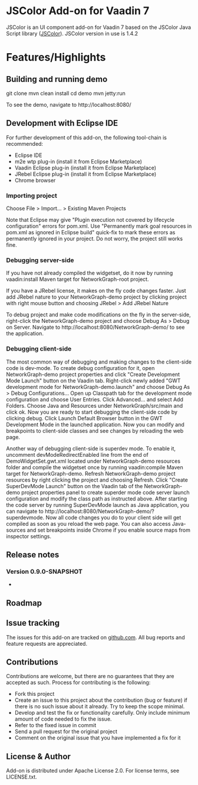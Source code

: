 # JSColor Add-on for Vaadin 7

JSColor is an UI component add-on for Vaadin 7 based on the JSColor Java Script library ([JSColor](http://jscolor.com/)). JSColor version in use is 1.4.2

# Features/Highlights



## Building and running demo

git clone <url of the NetworkGraph repository>
mvn clean install
cd demo
mvn jetty:run

To see the demo, navigate to http://localhost:8080/

## Development with Eclipse IDE

For further development of this add-on, the following tool-chain is recommended:
- Eclipse IDE
- m2e wtp plug-in (install it from Eclipse Marketplace)
- Vaadin Eclipse plug-in (install it from Eclipse Marketplace)
- JRebel Eclipse plug-in (install it from Eclipse Marketplace)
- Chrome browser

### Importing project

Choose File > Import... > Existing Maven Projects

Note that Eclipse may give "Plugin execution not covered by lifecycle configuration" errors for pom.xml. Use "Permanently mark goal resources in pom.xml as ignored in Eclipse build" quick-fix to mark these errors as permanently ignored in your project. Do not worry, the project still works fine.

### Debugging server-side

If you have not already compiled the widgetset, do it now by running vaadin:install Maven target for NetworkGraph-root project.

If you have a JRebel license, it makes on the fly code changes faster. Just add JRebel nature to your NetworkGraph-demo project by clicking project with right mouse button and choosing JRebel > Add JRebel Nature

To debug project and make code modifications on the fly in the server-side, right-click the NetworkGraph-demo project and choose Debug As > Debug on Server. Navigate to http://localhost:8080/NetworkGraph-demo/ to see the application.

### Debugging client-side

The most common way of debugging and making changes to the client-side code is dev-mode. To create debug configuration for it, open NetworkGraph-demo project properties and click "Create Development Mode Launch" button on the Vaadin tab. Right-click newly added "GWT development mode for NetworkGraph-demo.launch" and choose Debug As > Debug Configurations... Open up Classpath tab for the development mode configuration and choose User Entries. Click Advanced... and select Add Folders. Choose Java and Resources under NetworkGraph/src/main and click ok. Now you are ready to start debugging the client-side code by clicking debug. Click Launch Default Browser button in the GWT Development Mode in the launched application. Now you can modify and breakpoints to client-side classes and see changes by reloading the web page.

Another way of debugging client-side is superdev mode. To enable it, uncomment devModeRedirectEnabled line from the end of DemoWidgetSet.gwt.xml located under NetworkGraph-demo resources folder and compile the widgetset once by running vaadin:compile Maven target for NetworkGraph-demo. Refresh NetworkGraph-demo project resources by right clicking the project and choosing Refresh. Click "Create SuperDevMode Launch" button on the Vaadin tab of the NetworkGraph-demo project properties panel to create superder mode code server launch configuration and modify the class path as instructed above. After starting the code server by running SuperDevMode launch as Java application, you can navigate to http://localhost:8080/NetworkGraph-demo/?superdevmode. Now all code changes you do to your client side will get compiled as soon as you reload the web page. You can also access Java-sources and set breakpoints inside Chrome if you enable source maps from inspector settings.


## Release notes

### Version 0.9.0-SNAPSHOT
- 

## Roadmap


## Issue tracking

The issues for this add-on are tracked on [github.com](https://github.com/elomagic/network-graph/issues). All bug reports and feature requests are appreciated.

## Contributions

Contributions are welcome, but there are no guarantees that they are accepted as such. Process for contributing is the following:
- Fork this project
- Create an issue to this project about the contribution (bug or feature) if there is no such issue about it already. Try to keep the scope minimal.
- Develop and test the fix or functionality carefully. Only include minimum amount of code needed to fix the issue.
- Refer to the fixed issue in commit
- Send a pull request for the original project
- Comment on the original issue that you have implemented a fix for it

## License & Author

Add-on is distributed under Apache License 2.0. For license terms, see LICENSE.txt.



